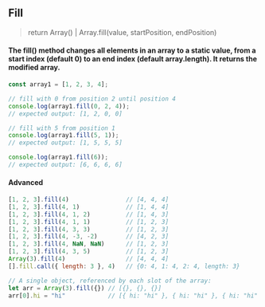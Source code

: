 ## Fill
> return Array() | Array.fill(value, startPosition, endPosition)
#### The fill() method changes all elements in an array to a static value, from a start index (default 0) to an end index (default array.length). It returns the modified array.

```js
const array1 = [1, 2, 3, 4];

// fill with 0 from position 2 until position 4
console.log(array1.fill(0, 2, 4));
// expected output: [1, 2, 0, 0]

// fill with 5 from position 1
console.log(array1.fill(5, 1));
// expected output: [1, 5, 5, 5]

console.log(array1.fill(6));
// expected output: [6, 6, 6, 6]
```

#### Advanced

```js
[1, 2, 3].fill(4)                // [4, 4, 4]
[1, 2, 3].fill(4, 1)             // [1, 4, 4]
[1, 2, 3].fill(4, 1, 2)          // [1, 4, 3]
[1, 2, 3].fill(4, 1, 1)          // [1, 2, 3]
[1, 2, 3].fill(4, 3, 3)          // [1, 2, 3]
[1, 2, 3].fill(4, -3, -2)        // [4, 2, 3]
[1, 2, 3].fill(4, NaN, NaN)      // [1, 2, 3]
[1, 2, 3].fill(4, 3, 5)          // [1, 2, 3]
Array(3).fill(4)                 // [4, 4, 4]
[].fill.call({ length: 3 }, 4)   // {0: 4, 1: 4, 2: 4, length: 3}

// A single object, referenced by each slot of the array:
let arr = Array(3).fill({}) // [{}, {}, {}]
arr[0].hi = "hi"            // [{ hi: "hi" }, { hi: "hi" }, { hi: "hi" }]
```
